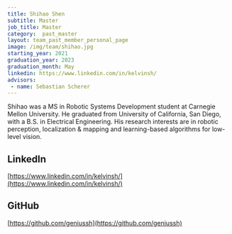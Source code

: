 ```yaml
---
title: Shihao Shen
subtitle: Master
job_title: Master
category:  past_master
layout: team_past_member_personal_page
image: /img/team/shihao.jpg
starting_year: 2021
graduation_year: 2023
graduation_month: May
linkedin: https://www.linkedin.com/in/kelvinsh/
advisors:
 - name: Sebastian Scherer
---
```


Shihao was a MS in Robotic Systems Development student at Carnegie Mellon University. He graduated from University of California, San Diego, with a B.S. in Electrical Engineering. His research interests are in robotic perception, localization & mapping and learning-based algorithms for low-level vision. 

## LinkedIn ##
[https://www.linkedin.com/in/kelvinsh/](https://www.linkedin.com/in/kelvinsh/)

## GitHub ##
[https://github.com/geniussh](https://github.com/geniussh)
